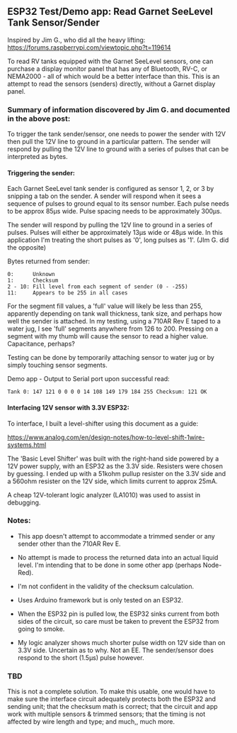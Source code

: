 ## ESP32 Test/Demo app: Read Garnet SeeLevel Tank Sensor/Sender

Inspired by Jim G., who did all the heavy lifting: https://forums.raspberrypi.com/viewtopic.php?t=119614

To read RV tanks equipped with the Garnet SeeLevel sensors, one can purchase a display monitor panel that has any of Bluetooth, RV-C, or NEMA2000 - all of which would be a better interface than this. This is an attempt to read the sensors (senders) directly, without a Garnet display panel. 

### Summary of information discovered by Jim G. and documented in the above post:

To trigger the tank sender/sensor, one needs to power the sender with 12V then pull the 12V line to ground in a particular pattern. The sender will respond by pulling the 12V line to ground with a series of pulses that can be interpreted as bytes.

#### Triggering the sender:

Each Garnet SeeLevel tank sender is configured as sensor 1, 2, or 3 by snipping a tab on the sender. A sender will respond when it sees a sequence of pulses to ground equal to its sensor number. Each pulse needs to be approx 85µs wide. Pulse spacing needs to be approximately 300µs.

The sender will respond by pulling the 12V line to ground in a series of pulses. Pulses will either be approximately 13µs wide or 48µs wide. In this application I'm treating the short pulses as '0', long pulses as '1'. (JIm G. did the opposite)

Bytes returned from sender:

    0:      Unknown
    1:      Checksum
    2 - 10: Fill level from each segment of sender (0 - -255)
    11:     Appears to be 255 in all cases

For the segment fill values, a 'full' value will likely be less than 255, apparently depending on tank wall thickness, tank size, and perhaps how well the sender is attached. In my testing, using a 710AR Rev E taped to a water jug, I see 'full' segments  anywhere from 126 to 200. Pressing on a segment with my thumb will cause the sensor to read a higher value. Capacitance, perhaps?

Testing can be done by temporarily attaching sensor to water jug or by simply touching sensor segments.

Demo app - Output to Serial port upon successful read:

    Tank 0: 147 121 0 0 0 0 14 108 149 179 184 255 Checksum: 121 OK

#### Interfacing 12V sensor with 3.3V ESP32:

To interface, I built a level-shifter using this document as a guide:

  https://www.analog.com/en/design-notes/how-to-level-shift-1wire-systems.html

The 'Basic Level Shifter' was built with the right-hand side powered by a 12V power supply, with an ESP32 as the 3.3V side. Resisters were chosen by guessing. I ended up with a 51kohm pullup resister on the 3.3V side and a 560ohm resister on the 12V side, which limits current to approx 25mA. 

A cheap 12V-tolerant logic analyzer (LA1010) was used to assist in debugging.

### Notes:

 * This app doesn't attempt to accommodate a trimmed sender or any sender other than the 710AR Rev E.

 * No attempt is made to process the returned data into an actual liquid level. I'm intending that to be done in some other app (perhaps Node-Red).

 * I'm not confident in the validity of the checksum calculation.

 * Uses Arduino framework but is only tested on an ESP32.
  
 * When the ESP32 pin is pulled low, the ESP32 sinks current from both sides of the circuit, so care must be taken to prevent the ESP32 from going to smoke.

 * My logic analyzer shows much shorter pulse width on 12V side than on 3.3V side. Uncertain as to why. Not an EE. The sender/sensor does respond to the short (1.5µs) pulse however. 

### TBD

This is not a complete solution. To make this usable, one would have to make sure the interface circuit adequately protects both the ESP32 and sending unit; that the checksum math is correct; that the circuit and app work with multiple sensors & trimmed sensors; that the timing is not affected by wire length and type; and much,, much more.